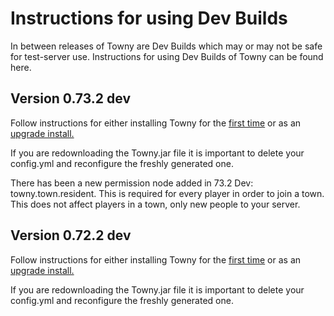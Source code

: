 # Instructions for using Dev Builds #

In between releases of Towny are Dev Builds which may or may not be safe for test-server use. Instructions for using Dev Builds of Towny can be found here.

## Version 0.73.2 dev ##

Follow instructions for either installing Towny for the [first time](InstallingTowny.md) or as an [upgrade install.](UpgradingTowny.md)

If you are redownloading the Towny.jar file it is important to delete your config.yml and reconfigure the freshly generated one.

There has been a new permission node added in 73.2 Dev: towny.town.resident. This is required for every player in order to join a town. This does not affect players in a town, only new people to your server.

## Version 0.72.2 dev ##

Follow instructions for either installing Towny for the [first time](InstallingTowny.md) or as an [upgrade install.](UpgradingTowny.md)

If you are redownloading the Towny.jar file it is important to delete your config.yml and reconfigure the freshly generated one.